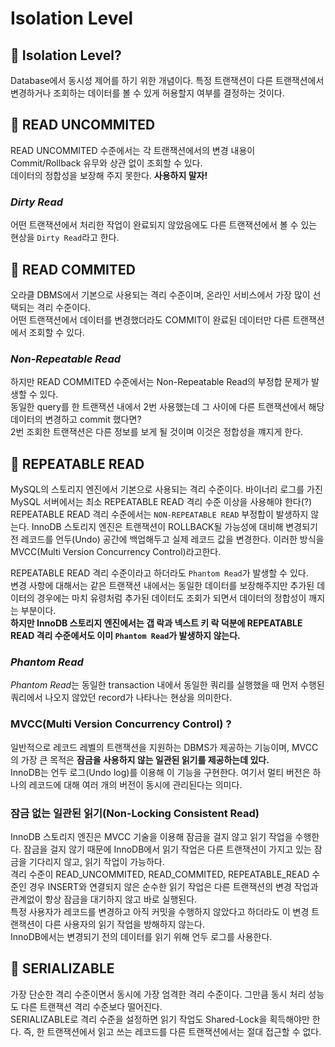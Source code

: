 # Isolation Level

## 📌 Isolation Level?

Database에서 동시성 제어를 하기 위한 개념이다.
특정 트랜잭션이 다른 트랜잭션에서 변경하거나 조회하는 데이터를 볼 수 있게 허용할지 여부를 결정하는 것이다.


## 📌 READ UNCOMMITED

READ UNCOMMITED 수준에서는 각 트랜잭션에서의 변경 내용이 Commit/Rollback 유무와 상관 없이 조회할 수 있다.  
데이터의 정합성을 보장해 주지 못한다. **사용하지 말자!**

### *Dirty Read*
어떤 트랜잭션에서 처리한 작업이 완료되지 않았음에도 다른 트랜잭션에서 볼 수 있는 현상을 `Dirty Read`라고 한다.



## 📌 READ COMMITED

오라클 DBMS에서 기본으로 사용되는 격리 수준이며, 온라인 서비스에서 가장 많이 선택되는 격리 수준이다.  
어떤 트랜잭션에서 데이터를 변경했더라도 COMMIT이 완료된 데이터만 다른 트랜잭션에서 조회할 수 있다.  

### *Non-Repeatable Read*
하지만 READ COMMITED 수준에서는 Non-Repeatable Read의 부정합 문제가 발생할 수 있다.  
동일한 query를 한 트랜잭션 내에서 2번 사용했는데 그 사이에 다른 트랜잭션에서 해당 데이터의 변경하고 commit 했다면?  
2번 조회한 트랜잭션은 다른 정보를 보게 될 것이며 이것은 정합성을 꺠지게 한다.


## 📌 REPEATABLE READ

MySQL의 스토리지 엔진에서 기본으로 사용되는 격리 수준이다. 바이너리 로그를 가진 MySQL 서버에서는 최소 REPEATABLE READ 격리 수준 이상을 사용해야 한다(?)
<br>
REPEATABLE READ 격리 수준에서는 `NON-REPEATABLE READ` 부정합이 발생하지 않는다. InnoDB 스토리지 엔진은 트랜잭션이 ROLLBACK될 가능성에 대비해 변경되기 전 레코드를 언두(Undo) 공간에 백업해두고 실제 레코드 값을 변경한다. 이러한 방식을 MVCC(Multi Version Concurrency Control)라고한다. <br>

REPEATABLE READ 격리 수준이라고 하더라도 `Phantom Read`가 발생할 수 있다. 
<br>
변경 사항에 대해서는 같은 트랜잭션 내에서는 동일한 데이터를 보장해주지만 추가된 데이터의 경우에는 마치 유령처럼 추가된 데이터도 조회가 되면서 데이터의 정합성이 깨지는 부분이다. 
<br> **하지만 InnoDB 스토리지 엔진에서는 갭 락과 넥스트 키 락 덕분에 REPEATABLE READ 격리 수준에서도 이미 `Phantom Read`가 발생하지 않는다.**

### *Phantom Read*
*Phantom Read*는 동일한 transaction 내에서 동일한 쿼리를 실행했을 때 먼저 수행된 쿼리에서 나오지 않았던 record가 나타나는 현상을 의미한다.


### MVCC(Multi Version Concurrency Control)  ?

일반적으로 레코드 레벨의 트랜잭션을 지원하는 DBMS가 제공하는 기능이며, MVCC의 가장 큰 목적은 **잠금을 사용하지 않는 일관된 읽기를 제공하는데 있다.**
<br> InnoDB는 언두 로그(Undo log)를 이용해 이 기능을 구현한다. 여기서 멀티 버전은 하나의 레코드에 대해 여러 개의 버전이 동시에 관리된다는 의미다.


### 잠금 없는 일관된 읽기(Non-Locking Consistent Read)

InnoDB 스토리지 엔진은 MVCC 기술을 이용해 잠금을 걸지 않고 읽기 작업을 수행한다. 잠금을 걸지 않기 때문에 InnoDB에서 읽기 작업은 다른 트랜잭션이 가지고 있는 잠금을 기다리지 않고, 읽기 작업이 가능하다.  
격리 수준이 READ_UNCOMMITED, READ_COMMITED, REPEATABLE_READ 수준인 경우 INSERT와 연결되지 않은 순수한 읽기 작업은 다른 트랜잭션의 변경 작업과 관계없이 항상 잠금을 대기하지 않고 바로 실행된다.  
특정 사용자가 레코드를 변경하고 아직 커밋을 수행하지 않았다고 하더라도 이 변경 트랜잭션이 다른 사용자의 읽기 작업을 방해하지 않는다.  
InnoDB에서는 변경되기 전의 데이터를 읽기 위해 언두 로그를 사용한다.

## 📌 SERIALIZABLE

가장 단순한 격리 수준이면서 동시에 가장 엄격한 격리 수준이다. 그만큼 동시 처리 성능도 다른 트랜잭션 격리 수준보다 떨어진다.
<br> SERIALIZABLE로 격리 수준을 설정하면 읽기 작업도 Shared-Lock을 획득해야만 한다. 즉, 한 트랜잭션에서 읽고 쓰는 레코드를 다른 트랜잭션에서는 절대 접근할 수 없다.



